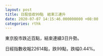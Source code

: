 ```yaml
---
layout: post
title: 日股低收99點　結束三連升
date: 2020-07-07 14:15:46.000000000 +08:00
categories: rthk
---
```


東京股市跌近百點，結束連續3日升勢。

日經指數收報22614點，跌99點，跌幅0.44%。
